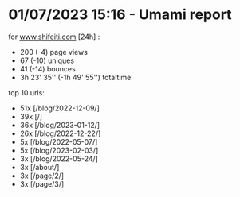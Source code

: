 # 01/07/2023 15:16 - Umami report
for www.shifeiti.com [24h] :

 - 200 (-4) page views
 - 67 (-10) uniques
 - 41 (-14) bounces
 - 3h 23' 35'' (-1h 49' 55'') totaltime


top 10 urls:
 - 51x [/blog/2022-12-09/]
 - 39x [/]
 - 36x [/blog/2023-01-12/]
 - 26x [/blog/2022-12-22/]
 - 5x [/blog/2022-05-07/]
 - 5x [/blog/2023-02-03/]
 - 3x [/blog/2022-05-24/]
 - 3x [/about/]
 - 3x [/page/2/]
 - 3x [/page/3/]


